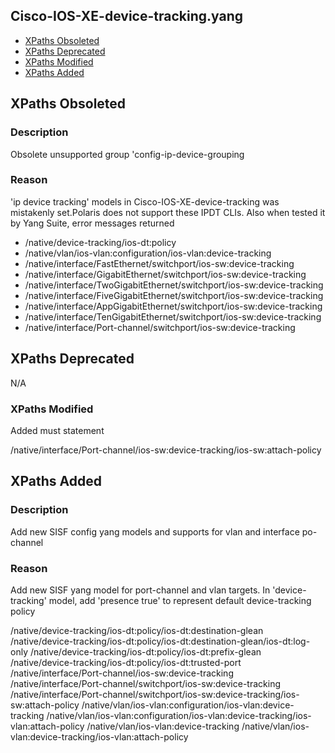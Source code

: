 ## Cisco-IOS-XE-device-tracking.yang

- [XPaths Obsoleted](#xpaths-obsoleted)
- [XPaths Deprecated](#xpaths-deprecated)
- [XPaths Modified](#xpaths-modified)
- [XPaths Added](#xpaths-added)

## XPaths Obsoleted

### Description
Obsolete unsupported  group 'config-ip-device-grouping

### Reason
'ip device tracking' models in Cisco-IOS-XE-device-tracking was mistakenly set.Polaris does not support these IPDT CLIs. Also when tested it by Yang Suite, error messages returned

- /native/device-tracking/ios-dt:policy
- /native/vlan/ios-vlan:configuration/ios-vlan:device-tracking
- /native/interface/FastEthernet/switchport/ios-sw:device-tracking
- /native/interface/GigabitEthernet/switchport/ios-sw:device-tracking
- /native/interface/TwoGigabitEthernet/switchport/ios-sw:device-tracking
- /native/interface/FiveGigabitEthernet/switchport/ios-sw:device-tracking
- /native/interface/AppGigabitEthernet/switchport/ios-sw:device-tracking
- /native/interface/TenGigabitEthernet/switchport/ios-sw:device-tracking
- /native/interface/Port-channel/switchport/ios-sw:device-tracking

## XPaths Deprecated

N/A

### XPaths Modified

Added must statement

/native/interface/Port-channel/ios-sw:device-tracking/ios-sw:attach-policy

## XPaths Added

### Description
Add new SISF config yang models and supports for vlan and interface po-channel

### Reason
Add new SISF yang model for port-channel and vlan targets. In 'device-tracking' model, add 'presence true' to represent default device-tracking policy

/native/device-tracking/ios-dt:policy/ios-dt:destination-glean
/native/device-tracking/ios-dt:policy/ios-dt:destination-glean/ios-dt:log-only
/native/device-tracking/ios-dt:policy/ios-dt:prefix-glean
/native/device-tracking/ios-dt:policy/ios-dt:trusted-port
/native/interface/Port-channel/ios-sw:device-tracking
/native/interface/Port-channel/switchport/ios-sw:device-tracking
/native/interface/Port-channel/switchport/ios-sw:device-tracking/ios-sw:attach-policy
/native/vlan/ios-vlan:configuration/ios-vlan:device-tracking
/native/vlan/ios-vlan:configuration/ios-vlan:device-tracking/ios-vlan:attach-policy
/native/vlan/ios-vlan:device-tracking
/native/vlan/ios-vlan:device-tracking/ios-vlan:attach-policy
